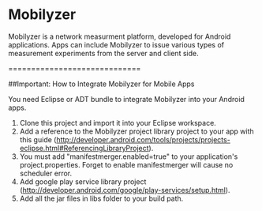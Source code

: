 Mobilyzer
=========

Mobilyzer is a network measurment platform, developed for Android applications. Apps can include Mobilyzer to issue various types of measurement experiments from the server and client side.

=============================

##Important: How to Integrate Mobilyzer for Mobile Apps

You need Eclipse or ADT bundle to integrate Mobilyzer into your Android apps.

1. Clone this project and import it into your Eclipse workspace.
2. Add a reference to the Mobilyzer project library project to your app with this guide (http://developer.android.com/tools/projects/projects-eclipse.html#ReferencingLibraryProject). 
3. You must add "manifestmerger.enabled=true" to your application's project.properties. Forget to enable manifestmerger will cause no scheduler error.
4. Add  google play service library project (http://developer.android.com/google/play-services/setup.html).
5. Add all the jar files in libs folder to your build path.
